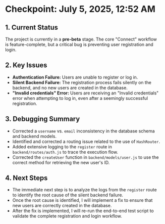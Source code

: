 # Checkpoint: July 5, 2025, 12:52 AM

## 1. Current Status
The project is currently in a **pre-beta** stage. The core "Connect" workflow is feature-complete, but a critical bug is preventing user registration and login.

## 2. Key Issues
- **Authentication Failure:** Users are unable to register or log in.
- **Silent Backend Failure:** The registration process fails silently on the backend, and no new users are created in the database.
- **"Invalid credentials" Error:** Users are receiving an "Invalid credentials" error when attempting to log in, even after a seemingly successful registration.

## 3. Debugging Summary
- Corrected a `username` vs. `email` inconsistency in the database schema and backend models.
- Identified and corrected a routing issue related to the use of `HashRouter`.
- Added extensive logging to the `register` route in `backend/routes/auth.js` to trace the execution flow.
- Corrected the `createUser` function in `backend/models/user.js` to use the correct method for retrieving the new user's ID.

## 4. Next Steps
- The immediate next step is to analyze the logs from the `register` route to identify the root cause of the silent backend failure.
- Once the root cause is identified, I will implement a fix to ensure that new users are correctly created in the database.
- After the fix is implemented, I will re-run the end-to-end test script to validate the complete registration and login workflow.